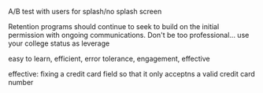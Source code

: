 A/B test with users for splash/no splash screen

Retention programs should continue to seek to build on the initial permission with ongoing communications. Don't be too professional... use your college status as leverage

easy to learn, efficient, error tolerance, engagement, effective

effective:
	fixing a credit card field so that it only acceptns a valid credit card number





